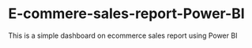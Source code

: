 # E-commere-sales-report-Power-BI
This is a simple dashboard on ecommerce sales report using Power BI
